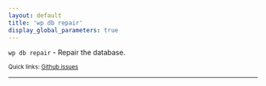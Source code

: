 ```yaml
---
layout: default
title: 'wp db repair'
display_global_parameters: true
---
```


`wp db repair` - Repair the database.

<small>Quick links: <a href="https://github.com/wp-cli/wp-cli/issues?q=is%3Aopen+label%3Acommand%3Arepair+sort%3Aupdated-desc">Github issues</a></small>

<hr />





